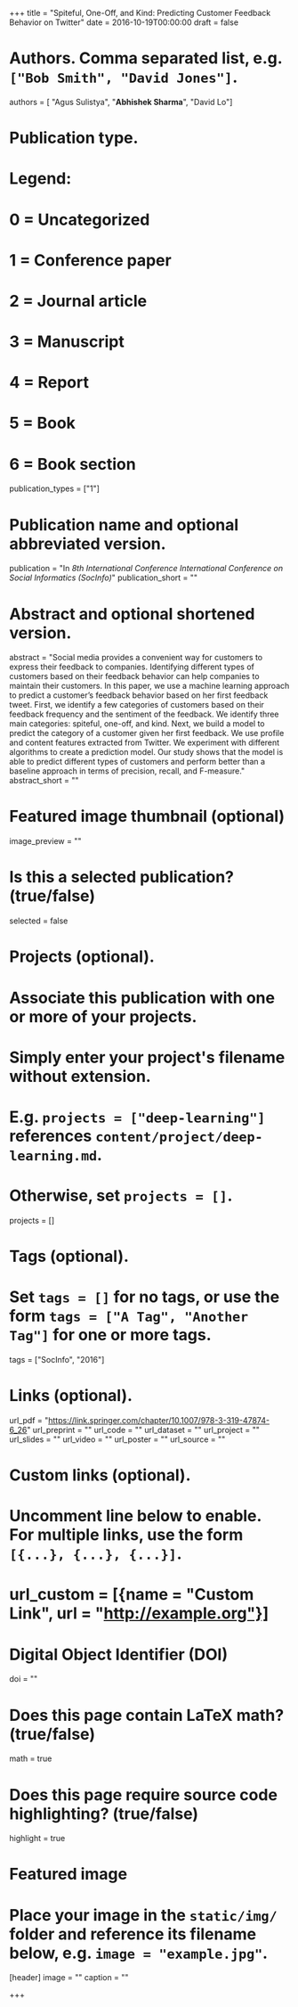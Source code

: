 +++
title = "Spiteful, One-Off, and Kind: Predicting Customer Feedback Behavior on Twitter"
date = 2016-10-19T00:00:00
draft = false

# Authors. Comma separated list, e.g. `["Bob Smith", "David Jones"]`.
authors = [ "Agus Sulistya", "**Abhishek Sharma**", "David Lo"]

# Publication type.
# Legend:
# 0 = Uncategorized
# 1 = Conference paper
# 2 = Journal article
# 3 = Manuscript
# 4 = Report
# 5 = Book
# 6 = Book section
publication_types = ["1"]

# Publication name and optional abbreviated version.
publication =  "In *8th International Conference International Conference on Social Informatics (SocInfo)*"
publication_short = ""

# Abstract and optional shortened version.
abstract = "Social media provides a convenient way for customers to express their feedback to companies. Identifying different types of customers based on their feedback behavior can help companies to maintain their customers. In this paper, we use a machine learning approach to predict a customer’s feedback behavior based on her first feedback tweet. First, we identify a few categories of customers based on their feedback frequency and the sentiment of the feedback. We identify three main categories: spiteful, one-off, and kind. Next, we build a model to predict the category of a customer given her first feedback. We use profile and content features extracted from Twitter. We experiment with different algorithms to create a prediction model. Our study shows that the model is able to predict different types of customers and perform better than a baseline approach in terms of precision, recall, and F-measure."
abstract_short = ""

# Featured image thumbnail (optional)
image_preview = ""

# Is this a selected publication? (true/false)
selected = false

# Projects (optional).
#   Associate this publication with one or more of your projects.
#   Simply enter your project's filename without extension.
#   E.g. `projects = ["deep-learning"]` references `content/project/deep-learning.md`.
#   Otherwise, set `projects = []`.
projects = []

# Tags (optional).
#   Set `tags = []` for no tags, or use the form `tags = ["A Tag", "Another Tag"]` for one or more tags.
tags = ["SocInfo", "2016"]

# Links (optional).
url_pdf = "https://link.springer.com/chapter/10.1007/978-3-319-47874-6_26"
url_preprint = ""
url_code = ""
url_dataset = ""
url_project = ""
url_slides = ""
url_video = ""
url_poster = ""
url_source = ""

# Custom links (optional).
#   Uncomment line below to enable. For multiple links, use the form `[{...}, {...}, {...}]`.
# url_custom = [{name = "Custom Link", url = "http://example.org"}]

# Digital Object Identifier (DOI)
doi = ""

# Does this page contain LaTeX math? (true/false)
math = true

# Does this page require source code highlighting? (true/false)
highlight = true

# Featured image
# Place your image in the `static/img/` folder and reference its filename below, e.g. `image = "example.jpg"`.
[header]
image = ""
caption = ""

+++

